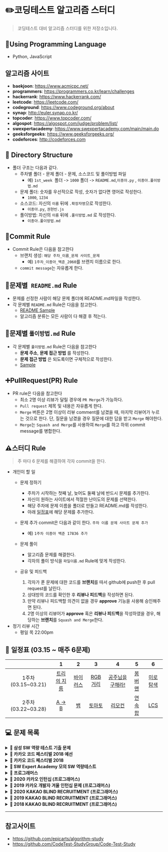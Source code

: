 # :pencil2:코딩테스트 알고리즘 스터디
> 코딩테스트 대비 알고리즘 스터디를 위한 저장소입니다.

## :wrench:Using Programming Language
* Python, JavaScript

## 알고리즘 사이트
* **baekjoon**: https://www.acmicpc.net/
* **programmers**: https://programmers.co.kr/learn/challenges
* **hackerrank**: https://www.hackerrank.com/
* **leetcode**: https://leetcode.com/
* **codeground**: https://www.codeground.org/about
* **synap**: http://euler.synap.co.kr/
* **topcoder**: https://www.topcoder.com/
* **algospot**: https://algospot.com/judge/problem/list/
* **swexpertacademy**: https://www.swexpertacademy.com/main/main.do
* **geeksforgeeks**: https://www.geeksforgeeks.org/
* **codeforces**: http://codeforces.com

## :open_file_folder: Directory Structure
* 폴더 구조는 다음과 같다.
    * 주차별 폴더 - 문제 폴더 - 문제, 소스코드 및 풀이방법 파일
        * 예) ```1st_week ```폴더 -> ```1000``` 폴더 -> ```README.md```,```이종아.py``` , ```이종아.풀이방법.md```
    * 문제 폴더: 숫자를 우선적으로 작성, 숫자가 없다면 영어로 작성한다.
        * ```1000```, ```1234```
    * 소스코드: 자신의 ```이름``` 뒤에 ```.확장자명```으로 작성한다.
        * ```이종아.py```, ```권현빈.js```
    * 풀이방법: 자신의 ```이름``` 뒤에 ```.풀이방법.md``` 로 작성한다.
        * ```이종아.풀이방법.md```


## :memo:Commit Rule
* Commit Rule은 다음을 참고한다
    * 브랜치 생성: ```해당 주차_이름_문제 사이트_문제```
        * 예) ```1주차_이종아_백준_2060```를 브랜치 이름으로 한다.
    * ```commit message```는 자유롭게 한다.

## :page_facing_up:문제별``` README.md``` Rule
* 문제를 선정한 사람이 해당 문제 폴더에 README.md파일을 작성한다.
* 각 문제별 ```README.md``` Rule은 다음을 참고한다.
    * [README Sample](/README.sample.md)
    * 알고리즘 분류는 모든 사람이 다 해결 후 적는다.

## :triangular_ruler:문제별 ```풀이방법.md``` Rule
* 각 문제별 ```풀이방법.md``` Rule은  다음을 참고한다
    * **문제 주소**, **문제 접근 방법** 를 작성한다.
    * **문제 접근 방법** 은 되도록이면 구체적으로 작성한다.
    * [Sample](/1st_week/2606/이종아.풀이방법.md)

## :heavy_plus_sign:PullRequest(PR) Rule
* PR rule은 다음을 참고한다
    * 최소 2명 이상 리뷰가 달릴 경우에 ```PR Merge```가 가능하다.
    * ```Pull request``` 제목 및 내용은 자유롭게 한다.
    * ```Merge``` 버튼은 2명 이상이 리뷰 comment를 남겼을 때, 마지막 리뷰어가 누르는 것으로 한다. 단, 질문을 남겼을 경우 질문에 대한 답을 받고 ```Merge``` 해야한다.
    * ```Merge```는 ```Squash and Merge```를 사용하여 ```Merge```를 하고 하위 commit message를 병합한다.

## :warning:스터디 Rule
> 주 마다 6 문제를 해결하여 각자 commit을 한다.
* 개인이 할 일
    * 문제 정하기
    	* 주차가 시작하는 첫째 날, 늦어도 둘째 날에 반드시 문제를 추가한다.
        * 자신이 원하는 사이트에서 적절한 난이도의 문제를 선택한다.
        * 해당 주차에 문제 이름을 폴더로 만들고 README.md를 작성한다.
        * 아래 [일정표](#-일정표-0315--매주-6문제)에 해당 문제를 추가한다.
	* 문제 추가 commit은 다음과 같이 한다. `주차 이름 문제 사이트 문제 추가`
		* 예) `1주차 이종아 백준 17836 추가`

    * 문제 풀이
        * 알고리즘 문제를 해결한다.
        * 각자의 풀이 방식을 ```파일이름.md``` Rule에 맞게 작성한다.
    * 공유 및 피드백
        1. 각자가 푼 문제에 대한 코드를 **브랜치**를 따서 github에 push한 후 pull request를 날린다.
        2. 상대방의 코드를 확인한 후 **리뷰나 피드백**을 작성하면 된다.
        3. 만약 리뷰나 피드백할 의견이 없을 경우 **approve** 기능을 사용해 승인해주면 된다.
        3. 2명 이상의 리뷰어가 **approve** 혹은 **리뷰나 피드백**을 작성하였을 경우, 해당하는 **브랜치**를 ```Squash and Merge```한다.
* 정기 리뷰 시간
    * 평일 목 22:00pm

## **📅 일정표 (03.15 ~ 매주 6문제)**
| |1|2|3|4|5|6|
|:-:|:-:|:-:|:-:|:-:|:-:|:-:|
|1주차(03.15~03.21)|[트리의 지름](/1st_week/1167)|[바이러스](/1st_week/2606)|[RGB거리](/1st_week/1149)|[공주님을 구해라!](/1st_week/17836)|[봄버맨](/1st_week/16918)|[미로 탐색](/1st_week/2178)|
|2주차(03.22~03.28)|[A → B](/2nd_week/16953)|[뱀](/2nd_week/3190)|[토마토](/2nd_week/7576)|[리모컨](/2nd_week/1107)|[연속합](/2nd_week/1912)|[LCS](/2nd_week/9251)|

## **💻 문제 목록**

<details markdown="1">
<summary><strong>📄 삼성 SW 역량 테스트 기출 문제</strong></summary>

| 문제 번호 |           제목           |                  URL                  | 풀이 여부|
| :-------: | :----------------------: | :-----------------------------------: | :---:|
|   13460   |       구슬 탈출 2        | https://www.acmicpc.net/problem/13460 | &cross; |
|   12100   |        2048(Easy)        | https://www.acmicpc.net/problem/12100 |&cross;|
|   3190    |            뱀            | https://www.acmicpc.net/problem/3190  |&cross;|
|   13458   |        시험 감독         | https://www.acmicpc.net/problem/13458 |&cross;|
|   14499   |      주사위 굴리기       | https://www.acmicpc.net/problem/14499 |&cross;|
|   14500   |        테트로미노        | https://www.acmicpc.net/problem/14500 |&cross;|
|   14501   |           퇴사           | https://www.acmicpc.net/problem/14501 |&cross;|
|   14502   |          연구소          | https://www.acmicpc.net/problem/14502 |&cross;|
|   14503   |       로봇 청소기        | https://www.acmicpc.net/problem/14503 |&cross;|
|   14888   |     연산자 끼워넣기      | https://www.acmicpc.net/problem/14888 |&cross;|
|   14889   |      스타트와 링크       | https://www.acmicpc.net/problem/14889 |&cross;|
|   14890   |          경사로          | https://www.acmicpc.net/problem/14890 |&cross;|
|   14891   |         톱니바퀴         | https://www.acmicpc.net/problem/14891 |&cross;|
|   15683   |           감시           | https://www.acmicpc.net/problem/15683 |&cross;|
|   15684   |       사다리 조작        | https://www.acmicpc.net/problem/15684 |&cross;|
|   15685   |       드래곤 커브        | https://www.acmicpc.net/problem/15685 |&cross;|
|   15686   |        치킨 배달         | https://www.acmicpc.net/problem/15686 |&cross;|
|   5373    |           큐빙           | https://www.acmicpc.net/problem/5373  |&cross;|
|   16234   |        인구 이동         | https://www.acmicpc.net/problem/16234 |&cross;|
|   16235   |       나무 재테크        | https://www.acmicpc.net/problem/16235 |&cross;|
|   16236   |        아기 상어         | https://www.acmicpc.net/problem/16236 |&cross;|
|   17144   |      미세먼지 안녕!      | https://www.acmicpc.net/problem/17144 |&cross;|
|   17143   |          낚시왕          | https://www.acmicpc.net/problem/17143 |&cross;|
|   17140   |    이차원 배열과 연산    | https://www.acmicpc.net/problem/17140 |&cross;|
|   17142   |         연구소 3         | https://www.acmicpc.net/problem/17142 |&cross;|
|   17779   |       게리맨더링 2       | https://www.acmicpc.net/problem/17779 |&cross;|
|   17837   |      새로운 게임 2       | https://www.acmicpc.net/problem/17837 |&cross;|
|   17822   |       원판 돌리기        | https://www.acmicpc.net/problem/17822 |&cross;|
|   17825   |      주사위 윷놀이       | https://www.acmicpc.net/problem/17825 |&cross;|
|   19235   |      모노미노도미노      | https://www.acmicpc.net/problem/19235 |&cross;|
|   20061   |     모노미노도미노 2     | https://www.acmicpc.net/problem/20061 |&cross;|
|   19236   |       청소년 상어        | https://www.acmicpc.net/problem/19236 |&cross;|
|   19237   |        어른 상어         | https://www.acmicpc.net/problem/19237 |&cross;|
|   19238   |       스타트 택시        | https://www.acmicpc.net/problem/19238 |&cross;|
|   20055   | 컨베이어 벨트 위의 로봇  | https://www.acmicpc.net/problem/20055 |&cross;|
|   20056   |  마법사 상어와 파이어볼  | https://www.acmicpc.net/problem/20056 |&cross;|
|   20057   |  마법사 상어와 토네이도  | https://www.acmicpc.net/problem/20057 |&cross;|
|   20058   | 마법사 상어와 파이어스톰 | https://www.acmicpc.net/problem/20058 |&cross;|
------
</details>

<details markdown="1">
<summary><strong>📄 카카오 코드 페스티벌 2018 예선</strong></summary>

| 문제 번호 |   제목    |               URL                | 풀이 여부 |
| :-------: | :-------: | :------------------------------: | :-------: |
|   15953   | 상금 헌터 | http://acmicpc.net/problem/15953 | &cross;   |
|   15954   |  인형들   | http://acmicpc.net/problem/15954 | &cross;   |

------
</details>

<details markdown="1">
<summary><strong>📄 카카오 코드 페스티벌 2018</strong></summary>

| 문제 번호 |    제목    |               URL                | 풀이 여부 |
| :-------: | :--------: | :------------------------------: | :----: |
|   15997   | 승부 예측  | http://acmicpc.net/problem/15997 |&cross;|
|   15998   | 카카오머니 | http://acmicpc.net/problem/15998 |&cross;|

------
</details>

<details markdown="1">
<summary><strong>📄 SW Expert Academy 모의 SW 역량테스트 </strong></summary>

| 문제 번호 |         제목         |                             URL                              |
| :-------: | :------------------: | :----------------------------------------------------------: |
|   1949    |     등산로 조성      | [클릭](https://swexpertacademy.com/main/code/problem/problemDetail.do?contestProbId=AV5PoOKKAPIDFAUq) |
|   1953    |     탈주범 검거      | [클릭](https://swexpertacademy.com/main/code/problem/problemDetail.do?contestProbId=AV5PpLlKAQ4DFAUq) |
|   2105    |     디저트 카페      | [클릭](https://swexpertacademy.com/main/code/problem/problemDetail.do?contestProbId=AV5VwAr6APYDFAWu) |
|   2112    |      보호 필름       | [클릭](https://swexpertacademy.com/main/code/problem/problemDetail.do?contestProbId=AV5V1SYKAaUDFAWu) |
|   2117    |    홈 방범 서비스    | [클릭](https://swexpertacademy.com/main/code/problem/problemDetail.do?contestProbId=AV5V61LqAf8DFAWu) |
|   2382    |     미생물 격리      | [클릭](https://swexpertacademy.com/main/code/problem/problemDetail.do?contestProbId=AV597vbqAH0DFAVl) |
|   2383    |    점심 식사시간     | [클릭](https://swexpertacademy.com/main/code/problem/problemDetail.do?contestProbId=AV5-BEE6AK0DFAVl) |
|   4013    |     특이한 자석      | [클릭](https://swexpertacademy.com/main/code/problem/problemDetail.do?contestProbId=AWIeV9sKkcoDFAVH) |
|   4014    |     활주로 건설      | [클릭](https://swexpertacademy.com/main/code/problem/problemDetail.do?contestProbId=AWIeW7FakkUDFAVH) |
|   5644    |      무선 충전       | [클릭](https://swexpertacademy.com/main/code/problem/problemDetail.do?contestProbId=AWXRDL1aeugDFAUo) |
|   5648    | 원자 소멸 시뮬레이션 | [클릭](https://swexpertacademy.com/main/code/problem/problemDetail.do?contestProbId=AWXRFInKex8DFAUo) |
|   5650    |      핀볼 게임       | [클릭](https://swexpertacademy.com/main/code/problem/problemDetail.do?contestProbId=AWXRF8s6ezEDFAUo) |
|   5653    |     줄기세포배양     | [클릭](https://swexpertacademy.com/main/code/problem/problemDetail.do?contestProbId=AWXRJ8EKe48DFAUo) |
|   5656    |      벽돌 깨기       | [클릭](https://swexpertacademy.com/main/code/problem/problemDetail.do?contestProbId=AWXRQm6qfL0DFAUo) |
|   5658    |  보물상자 비밀번호   | [클릭](https://swexpertacademy.com/main/code/problem/problemDetail.do?contestProbId=AWXRUN9KfZ8DFAUo) |

------
</details>

<details markdown="1">
<summary><strong>📄 프로그래머스</strong></summary>

|     제목      |                           URL                            | 풀이 여부 |
| :-----------: | :------------------------------------------------------: | :----: |
|  가장 큰 수   | https://programmers.co.kr/learn/courses/30/lessons/42746 |&cross;|
|     카펫      | https://programmers.co.kr/learn/courses/30/lessons/42842 |&cross;|
|   조이스틱    | https://programmers.co.kr/learn/courses/30/lessons/42860 |&cross;|
|   숫자야구    | https://programmers.co.kr/learn/courses/30/lessons/42841 |&cross;|
|   타겟 넘버   | https://programmers.co.kr/learn/courses/30/lessons/43165 |&cross;|
|  N으로 표현   | https://programmers.co.kr/learn/courses/30/lessons/42895 |&cross;|
|  타일 장식물  | https://programmers.co.kr/learn/courses/30/lessons/43104 |&cross;|
| 전화번호 목록 | https://programmers.co.kr/learn/courses/30/lessons/42577 |&cross;|
|   네트워크    | https://programmers.co.kr/learn/courses/30/lessons/43162 |&cross;|
|     위장      | https://programmers.co.kr/learn/courses/30/lessons/42578 |&cross;|
|   단어변환    | https://programmers.co.kr/learn/courses/30/lessons/43163 |&cross;|
|      탑       | https://programmers.co.kr/learn/courses/30/lessons/42588 |&cross;|
|    H-Index    | https://programmers.co.kr/learn/courses/30/lessons/42747 |&cross;|
|   입국 심사   | https://programmers.co.kr/learn/courses/30/lessons/43238 |&cross;|
|     예산      | https://programmers.co.kr/learn/courses/30/lessons/43237 |&cross;|

------
</details>


<details markdown="1">
<summary><strong>📄 2020 카카오 인턴십 (프로그래머스)</strong></summary>

|     문제      | 레벨 |                           URL                            | 풀이 여부 |
| :-----------: | :--: | :------------------------------------------------------: | :---: |
| 키패드 누르기 |  1   | https://programmers.co.kr/learn/courses/30/lessons/67256 |&cross;|
|  수식 최대화  |  2   | https://programmers.co.kr/learn/courses/30/lessons/67257 |&cross;|
|   보석 쇼핑   |  3   | https://programmers.co.kr/learn/courses/30/lessons/67258 |&cross;|
|  경주로 건설  |  3   | https://programmers.co.kr/learn/courses/30/lessons/67259 |&cross;|
|   동굴 탐험   |  4   | https://programmers.co.kr/learn/courses/30/lessons/67260 |&cross;|

------
</details>

<details markdown="1">
<summary><strong>📄 2019 카카오 개발자 겨울 인턴십 문제 (프로그래머스)</strong></summary>

|         문제         | 레벨 |                           URL                            | 풀이 여부 |
| :------------------: | :--: | :------------------------------------------------------: | :---: |
| 크레인 인형뽑기 게임 |  1   | https://programmers.co.kr/learn/courses/30/lessons/64061 |&cross;|
|         튜플         |  2   | https://programmers.co.kr/learn/courses/30/lessons/64065 |&cross;|
|     불량 사용자      |  3   | https://programmers.co.kr/learn/courses/30/lessons/64064 |&cross;|
|     호텔 방 배정     |  3   | https://programmers.co.kr/learn/courses/30/lessons/64063 |&cross;|
|   징검다리 건너기    |  4   | https://programmers.co.kr/learn/courses/30/lessons/64062 |&cross;|

------
</details>


<details markdown="1">
<summary><strong>📄 2020 KAKAO BLIND RECRUITMENT (프로그래머스)</summary></strong>

|      문제      | 레벨 |                           URL                            | 풀이 여부 |
| :------------: | :--: | :------------------------------------------------------: | :----: |
|  문자열 압축   |  2   | https://programmers.co.kr/learn/courses/30/lessons/60057 |&cross;|
|   괄호 변환    |  2   | https://programmers.co.kr/learn/courses/30/lessons/60058 |&cross;|
| 자물쇠와 열쇠  |  3   | https://programmers.co.kr/learn/courses/30/lessons/60059 |&cross;|
| 기둥과 보 설치 |  3   | https://programmers.co.kr/learn/courses/30/lessons/60061 |&cross;|
|   외벽 점검    |  3   | https://programmers.co.kr/learn/courses/30/lessons/60062 |&cross;|
| 블록 이동하기  |  3   | https://programmers.co.kr/learn/courses/30/lessons/60063 |&cross;|
|   가사 검색    |  4   | https://programmers.co.kr/learn/courses/30/lessons/60060 |&cross;|

------
</details>

<details markdown="1">
<summary><strong>📄 2019 KAKAO BLIND RECRUITMENT (프로그래머스)</summary></strong>

|        문제        | 레벨 |                           URL                            | 풀이 여부 |
| :----------------: | :--: | :------------------------------------------------------: | :----: |
|       실패율       |  1   | https://programmers.co.kr/learn/courses/30/lessons/42889 |&cross;|
|     오픈채팅방     |  2   | https://programmers.co.kr/learn/courses/30/lessons/42888 |&cross;|
|       후보키       |  2   | https://programmers.co.kr/learn/courses/30/lessons/42890 |&cross;|
|    길 찾기 게임    |  3   | https://programmers.co.kr/learn/courses/30/lessons/42892 |&cross;|
|     매칭 점수      |  3   | https://programmers.co.kr/learn/courses/30/lessons/42893 |&cross;|
| 무지의 먹방 라이브 |  4   | https://programmers.co.kr/learn/courses/30/lessons/42891 |&cross;|
|     블록 게임      |  4   | https://programmers.co.kr/learn/courses/30/lessons/42894 |&cross;|

------
</details>

<details markdown="1">
<summary><strong>📄 2018 KAKAO BLIND RECRUITMENT (프로그래머스)</summary></strong>

|         문제          | 레벨 |                           URL                            | 풀이 여부 |
| :-------------------: | :--: | :------------------------------------------------------: | :----: |
|    [1차] 비밀지도     |  1   | https://programmers.co.kr/learn/courses/30/lessons/17681 |&cross;|
|    [1차] 다트 게임    |  1   | https://programmers.co.kr/learn/courses/30/lessons/17682 |&cross;|
| [1차] 뉴스 클러스터링 |  2   | https://programmers.co.kr/learn/courses/30/lessons/17677 |&cross;|
|   [1차] 프렌즈4블록   |  2   | https://programmers.co.kr/learn/courses/30/lessons/17679 |&cross;|
|      [1차] 캐시       |  2   | https://programmers.co.kr/learn/courses/30/lessons/17680 |&cross;|
|    [3차] 방금그곡     |  2   | https://programmers.co.kr/learn/courses/30/lessons/17683 |&cross;|
|      [3차] 압축       |  2   | https://programmers.co.kr/learn/courses/30/lessons/17684 |&cross;|
|   [3차] 파일명 정렬   |  2   | https://programmers.co.kr/learn/courses/30/lessons/17686 |&cross;|
|   [3차] n진수 게임    |  2   | https://programmers.co.kr/learn/courses/30/lessons/17687 |&cross;|
|   [1차] 추석 트래픽   |  3   | https://programmers.co.kr/learn/courses/30/lessons/17676 |&cross;|
|    [1차] 셔틀버스     |  3   | https://programmers.co.kr/learn/courses/30/lessons/17678 |&cross;|
|    [3차] 자동완성     |  4   | https://programmers.co.kr/learn/courses/30/lessons/17685 |&cross;|

------
</details>

------

## 참고사이트

* https://github.com/epicarts/algorithm-study
* https://github.com/CodeTest-StudyGroup/Code-Test-Study
